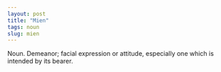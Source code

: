 ```yaml
---
layout: post
title: "Mien"
tags: noun
slug: mien
---
```

Noun. Demeanor; facial expression or attitude, especially one which is intended by its bearer.

